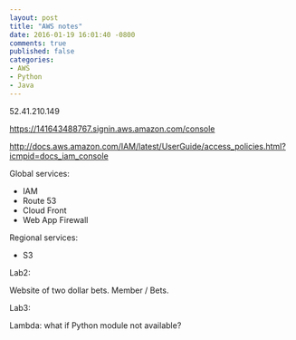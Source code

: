 ```yaml
---
layout: post
title: "AWS notes"
date: 2016-01-19 16:01:40 -0800
comments: true
published: false
categories: 
- AWS
- Python
- Java
---
```


52.41.210.149

https://141643488767.signin.aws.amazon.com/console



http://docs.aws.amazon.com/IAM/latest/UserGuide/access_policies.html?icmpid=docs_iam_console


Global services:

* IAM
* Route 53
* Cloud Front
* Web App Firewall

Regional services:

* S3

Lab2:

Website of two dollar bets.
Member / Bets.


Lab3:


Lambda: what if Python module not available?
